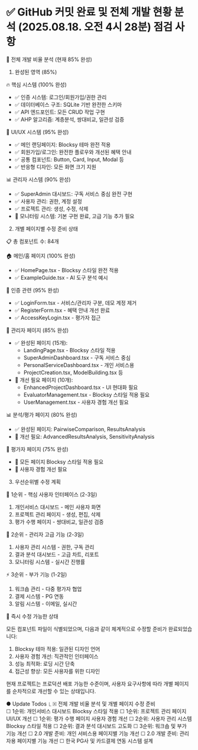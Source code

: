  # ✅ GitHub 커밋 완료 및 전체 개발 현황 분석 (2025.08.18. 오전 4시 28분) 점검 사항

  🎯 전체 개발 비율 분석 (현재 85% 완성)

  1. 완성된 영역 (85%)

  🔥 핵심 시스템 (100% 완성)
  - ✅ 인증 시스템: 로그인/회원가입/권한 관리
  - ✅ 데이터베이스 구조: SQLite 기반 완전한 스키마
  - ✅ API 엔드포인트: 모든 CRUD 작업 구현
  - ✅ AHP 알고리즘: 계층분석, 쌍대비교, 일관성 검증

  🎨 UI/UX 시스템 (95% 완성)
  - ✅ 메인 랜딩페이지: Blocksy 테마 완전 적용
  - ✅ 회원가입/로그인: 완전한 플로우와 개선된 혜택 안내
  - ✅ 공통 컴포넌트: Button, Card, Input, Modal 등
  - ✅ 반응형 디자인: 모든 화면 크기 지원

  📊 관리자 시스템 (90% 완성)
  - ✅ SuperAdmin 대시보드: 구독 서비스 중심 완전 구현
  - ✅ 사용자 관리: 권한, 계정 설정
  - ✅ 프로젝트 관리: 생성, 수정, 삭제
  - 🔄 모니터링 시스템: 기본 구현 완료, 고급 기능 추가 필요

  2. 개별 페이지별 수정 준비 상태

  📋 총 컴포넌트 수: 84개

  🏠 메인/홈 페이지 (100% 완성)
  - ✅ HomePage.tsx - Blocksy 스타일 완전 적용
  - ✅ ExampleGuide.tsx - AI 도구 분석 예시

  🔐 인증 관련 (95% 완성)
  - ✅ LoginForm.tsx - 서비스/관리자 구분, 데모 계정 제거
  - ✅ RegisterForm.tsx - 혜택 안내 개선 완료
  - ✅ AccessKeyLogin.tsx - 평가자 접근

  👑 관리자 페이지 (85% 완성)
  - ✅ 완성된 페이지 (15개):
    - LandingPage.tsx - Blocksy 스타일 적용
    - SuperAdminDashboard.tsx - 구독 서비스 중심
    - PersonalServiceDashboard.tsx - 개인 서비스용
    - ProjectCreation.tsx, ModelBuilding.tsx 등
  - 🔄 개선 필요 페이지 (10개):
    - EnhancedProjectDashboard.tsx - UI 현대화 필요
    - EvaluatorManagement.tsx - Blocksy 스타일 적용 필요
    - UserManagement.tsx - 사용자 경험 개선 필요

  📊 분석/평가 페이지 (80% 완성)
  - ✅ 완성된 페이지: PairwiseComparison, ResultsAnalysis
  - 🔄 개선 필요: AdvancedResultsAnalysis, SensitivityAnalysis

  🎯 평가자 페이지 (75% 완성)
  - 🔄 모든 페이지 Blocksy 스타일 적용 필요
  - 🔄 사용자 경험 개선 필요

  3. 우선순위별 수정 계획

  🚀 1순위 - 핵심 사용자 인터페이스 (2-3일)
  1. 개인서비스 대시보드 - 메인 사용자 화면
  2. 프로젝트 관리 페이지 - 생성, 편집, 삭제
  3. 평가 수행 페이지 - 쌍대비교, 일관성 검증

  🎨 2순위 - 관리자 고급 기능 (2-3일)
  1. 사용자 관리 시스템 - 권한, 구독 관리
  2. 결과 분석 대시보드 - 고급 차트, 리포트
  3. 모니터링 시스템 - 실시간 진행률

  ⚡ 3순위 - 부가 기능 (1-2일)
  1. 워크숍 관리 - 다중 평가자 협업
  2. 결제 시스템 - PG 연동
  3. 알림 시스템 - 이메일, 실시간

  🎯 즉시 수정 가능한 상태

  모든 컴포넌트 파일이 식별되었으며, 다음과 같이 체계적으로 수정할 준비가 완료되었습니다:

  1. Blocksy 테마 적용: 일관된 디자인 언어
  2. 사용자 경험 개선: 직관적인 인터페이스
  3. 성능 최적화: 로딩 시간 단축
  4. 접근성 향상: 모든 사용자를 위한 디자인

  현재 프로젝트는 프로덕션 배포 가능한 수준이며, 사용자 요구사항에 따라 개별 페이지를 순차적으로 개선할 수 있는 상태입니다.

● Update Todos
  ⎿  ☒ 전체 개발 비율 분석 및 개별 페이지 수정 준비   
     ☐ 1순위: 개인서비스 대시보드 Blocksy 스타일 적용
     ☐ 1순위: 프로젝트 관리 페이지 UI/UX 개선
     ☐ 1순위: 평가 수행 페이지 사용자 경험 개선
     ☐ 2순위: 사용자 관리 시스템 Blocksy 스타일 적용
     ☐ 2순위: 결과 분석 대시보드 고도화
     ☐ 3순위: 워크숍 및 부가 기능 개선
     ☐ 2.0 개발 준비: 개인 서비스용 페이지별 기능 개선
     ☐ 2.0 개발 준비: 관리자용 페이지별 기능 개선
     ☐ 한국 PG사 및 카드결제 연동 시스템 설계
